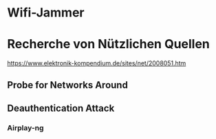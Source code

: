 # Wifi-Jammer

# Recherche von Nützlichen Quellen

  https://www.elektronik-kompendium.de/sites/net/2008051.htm
  
  
## Probe for Networks Around

## Deauthentication Attack
  ### Airplay-ng
